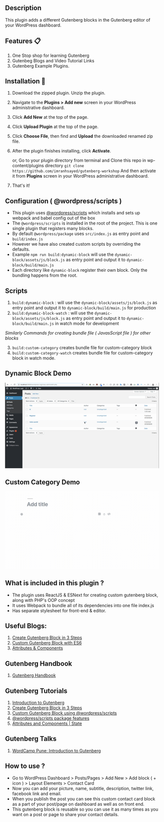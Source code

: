 ## Description

This plugin adds a different Gutenberg blocks in the Gutenberg editor of your WordPress dashboard. 

## Features :clipboard:

1. One Stop shop for learning Gutenberg
2. Gutenbeg Blogs and Video Tutorial Links
3. Gutenberg Example Plugins.


## Installation :wrench:

1. Download the zipped plugin. Unzip the plugin.
2. Navigate to the __Plugins > Add new__ screen in your WordPress administrative dashboard.
3. Click __Add New__ at the top of the page.
3. Click __Upload Plugin__ at the top of the page.
4. Click __Choose File__, then find and __Upload__ the downloaded renamed zip file.
5. After the plugin finishes installing, click __Activate__.

   or,
   Go to your plugin directory from terminal and Clone this repo in wp-content/plugins directory `git clone https://github.com/imranhsayed/gutenberg-workshop`
   And then activate it from __Plugins__ screen in your WordPress administrative dashboard.
6. That's it!

## Configuration ( @wordpress/scripts )

- This plugin uses [@wordpress/scripts](https://developer.wordpress.org/block-editor/packages/packages-scripts/) which installs and sets up webpack and babel config out of the box
- The `@wordpress/scripts` is installed in the root of the project. This is one single plugin that registers many blocks.
- By default `@wordpress/package` uses `src/index.js` as entry point and `build/index.js` 
- However we have also created custom scripts by overriding the defaults.
- Example `npm run build:dynamic-block` will use the `dynamic-block/assets/js/block.js` as entry point and output it to `dynamic-block/build/main.js`
- Each directory like `dynamic-block` register their own block. Only the bundling happens from the root.

## Scripts

1. `build:dynamic-block` : will use the `dynamic-block/assets/js/block.js` as entry point and output it to `dynamic-block/build/main.js` for production
2. `build:dynamic-block-watch` : will use the `dynamic-block/assets/js/block.js` as entry point and output it to `dynamic-block/build/main.js` in watch mode for development

*Similarly Commands for creating bundle file ( JavasScript file ) for other blocks*

3. `build:custom-category` creates bundle file for custom-category block
4. `build:custom-category-watch` creates bundle file for custom-category block in watch mode.

## Dynamic Block Demo

![](dynamic-block/demo/dynamic-block.gif)

## Custom Category Demo
![](custom-category/demo/custom-category.gif)

## What is included in this plugin ?

- The plugin uses ReactJS & ESNext for creating custom gutenberg block, along with PHP's OOP concept
- It uses Webpack to bundle all of its dependencies into one file index.js
- Has separate stylesheet for front-end & editor.


## Useful Blogs:

1. [Create Gutenberg Block in 3 Steps](https://medium.com/@imranhsayed/create-gutenberg-block-in-3-steps-924828a2ff83)
2. [Custom Gutenberg Block with ES6](https://medium.com/@imranhsayed/custom-gutenberg-block-using-es6-webpack-babel-wordpress-scripts-7d6f185d9eb6)
3. [Attributes & Components](https://medium.com/@imranhsayed/attributes-and-components-in-gutenberg-blocks-richtext-blockcontrols-alignmenttoolbar-230910fcbd4a)

## Gutenberg Handbook

1. [Gutenberg Handbook](https://developer.wordpress.org/block-editor/)

## Gutenberg Tutorials

1. [Introduction to Gutenberg](https://youtu.be/U4sfx7vN0Iw)
2. [Create Gutenberg Block in 3 Steps](https://youtu.be/AQ10IGN2lt8)
3. [Custom Gutenberg Block using @wordpress/scripts](https://youtu.be/Pfp7mCXnhhw)
4. [@wordpress/scripts package features](https://youtu.be/wihGO8yR3Q8)
5. [Attributes and Components | State ](https://youtu.be/aH0u5NBDAeg)

## Gutenberg Talks

1. [WordCamp Pune: Introduction to Gutenberg](https://wordpress.tv/2019/06/25/imran-sayed-introduction-to-gutenberg/)

## How to use ?

- Go to WordPress Dashboard > Posts/Pages > Add New > Add block ( + icon ) > Layout Elements > Contact Card
- Now you can add your picture, name, subtitle, description, twitter link, facebook link and email.
- When you publish the post you can see this custom contact card block as a part of your post/page on dashboard as well as on front end.
- This gutenberg block is reusable so you can use it as many times as you want on a post or page to share your contact details.

